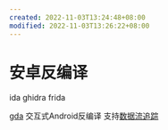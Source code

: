 ```yaml
---
created: 2022-11-03T13:24:48+08:00
modified: 2022-11-03T13:26:22+08:00
---
```


# 安卓反编译

ida ghidra frida

[gda](http://www.gda.wiki:9090/index.php) 交互式Android反编译 支持[数据流追踪](http://www.gda.wiki:9090/dataFlow.php)
